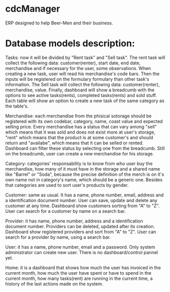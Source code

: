 # cdcManager
ERP designed to help Beer-Men and their business.

# Database models description:
Tasks: now it will be divided by "Rent task" and "Sell task". The rent task will collect the following data: customer(renter), start date, end date, merchandise and if necessary for the user, some observations. When creating a new task, user will read his merchandise's code bars. Then the inputs will be registered on the formulary formulary than other task's information. The Sell task will collect the following data: customer(renter), merchandise, value. Finally, dashboard will show a breadcumb with the options to see active tasks(rents), completed tasks(rents) and sold stuff. Each table will show an option to create a new task of the same category as the table's.

Merchandise: each merchandise from the phisical sotorage should be registered with its own codebar, category, name, coast value and expected selling price. Every merchandise has a status that can vary among "sell" which means that it was sold and does not exist more at user's storage, "rent" which means that the product is at some customer's and should return and "availabe", which means that it can be selled or rented. Dashboard can filter these status by selecting one from the breadcumb. Still on the breadcumb, user can create a new merchandise for his storage.

Category: categories' responsability is to know from who user buy the merchandise, how many of it must have in the storage and a shared name like "Barrel" or "Soda", because the precise definition of the merch is on it's own name not in category's name, which should be a generic one. Besides that categories are used to sort user's products by gender.

Customer: same as usual. It has a name, phone number, email, address and a identification document number. User can save, update and delete any customer at any time. Dashboard show customers sorting from "A" to "Z". User can search for a customer by name on a search bar.

Provider: it has name, phone number, address and a identification document number. Providers can be deleted, updated after its creation. Dashboard show registered providers and sort from "A" to "Z". User can search for a provider by name, using a search bar.

User: it has a name, phone number, email and a password. Only system administrator can create new user. There is no dashboard/control pannel yet.

Home: it is a dashboard that shows how much the user has invoiced in the current month, how much the user have spent or have to spend in the current month, how many tasks(rent) are running in the current time, a history of the last actions made on the system.


